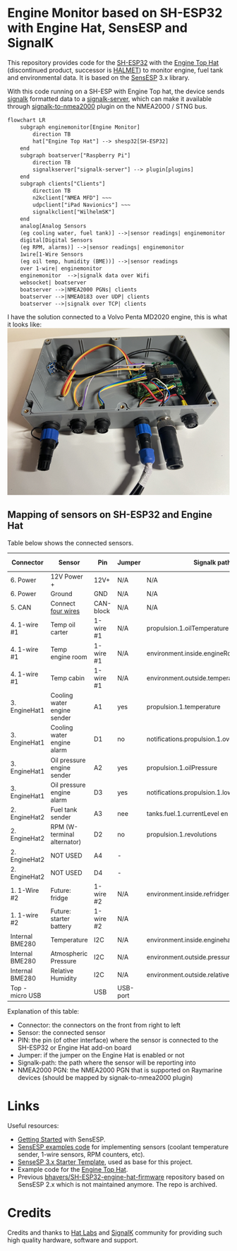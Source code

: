 # Engine Monitor based on SH-ESP32 with Engine Hat, SensESP and SignalK

This repository provides code for the [SH-ESP32](https://docs.hatlabs.fi/sh-esp32/) with the [Engine Top Hat](https://docs.hatlabs.fi/sh-esp32/pages/add-ons/engine-hat/) (discontinued product, successor is [HALMET](https://shop.hatlabs.fi/products/halmet)) to monitor engine, fuel tank and environmental data.
It is based on the [SensESP](https://github.com/SignalK/SensESP/) 3.x library.

With this code running on a SH-ESP with Engine Top hat, the device sends [signalk](https://signalk.org/) formatted data to a [signalk-server](https://github.com/SignalK/signalk-server), which can make it available through [signalk-to-nmea2000](https://github.com/SignalK/signalk-to-nmea2000) plugin on the NMEA2000 / STNG bus.

```mermaid
flowchart LR
    subgraph enginemonitor[Engine Monitor]
        direction TB
        hat["Engine Top Hat"] --> shesp32[SH-ESP32]
    end
    subgraph boatserver["Raspberry Pi"]
        direction TB
        signalkserver["signalk-server"] --> plugin[plugins]
    end
    subgraph clients["Clients"]
        direction TB
        n2kclient["NMEA MFD"] ~~~
        udpclient["iPad Navionics"] ~~~
        signalkclient["WilhelmSK"]
    end
    analog[Analog Sensors
    (eg cooling water, fuel tank)] -->|sensor readings| enginemonitor
    digital[Digital Sensors
    (eg RPM, alarms)] -->|sensor readings| enginemonitor
    1wire[1-Wire Sensors
    (eg oil temp, humidity (BME))] -->|sensor readings
    over 1-wire| enginemonitor
    enginemonitor  -->|signalk data over Wifi
    websocket| boatserver
    boatserver -->|NMEA2000 PGNs| clients
    boatserver -->|NMEA0183 over UDP| clients
    boatserver -->|signalk over TCP| clients
```

I have the solution connected to a Volvo Penta MD2020 engine, this is what it looks like:
![Solution based on SH-ESP32 and Engine Hat](SH-ESP32-engine-hat.png)

## Mapping of sensors on SH-ESP32 and Engine Hat

Table below shows the connected sensors.

| Connector       | Sensor                                                                                  | Pin       | Jumper   | Signalk path                                 | NMEA2000 PGN  |
| --------------- | --------------------------------------------------------------------------------------- | --------- | -------- | -------------------------------------------- | ------------- |
| 6. Power        | 12V Power +                                                                             | 12V+      | N/A      | N/A                                          |               |
| 6. Power        | Ground                                                                                  | GND       | N/A      | N/A                                          |               |
| 5. CAN          | Connect [four wires](http://docs.hatlabs.fi/sh-esp32/pages/tutorials/nmea2000-gateway/) | CAN-block | N/A      | N/A                                          |               |
| 4. 1-wire #1    | Temp oil carter                                                                         | 1-wire #1 | N/A      | propulsion.1.oilTemperature                  | 127489        |
| 4. 1-wire #1    | Temp engine room                                                                        | 1-wire #1 | N/A      | environment.inside.engineRoom.temperature    |               |
| 4. 1-wire #1    | Temp cabin                                                                              | 1-wire #1 | N/A      | environment.outside.temperature              | 130310        |
| 3. EngineHat1   | Cooling water engine sender                                                             | A1        | yes      | propulsion.1.temperature                     | 127489        |
| 3. EngineHat1   | Cooling water engine alarm                                                              | D1        | no       | notifications.propulsion.1.overTemperature   |               |
| 3. EngineHat1   | Oil pressure engine sender                                                              | A2        | yes      | propulsion.1.oilPressure                     | 127489        |
| 3. EngineHat1   | Oil pressure engine alarm                                                               | D3        | yes      | notifications.propulsion.1.lowOilPressure    |               |
| 2. EngineHat2   | Fuel tank sender                                                                        | A3        | nee      | tanks.fuel.1.currentLevel en currentVolume   |               |
| 2. EngineHat2   | RPM (W-terminal alternator)                                                             | D2        | no       | propulsion.1.revolutions                     | 127489,127488 |
| 2. EngineHat2   | NOT USED                                                                                | A4        | -        |                                              |               |
| 2. EngineHat2   | NOT USED                                                                                | D4        | -        |                                              |               |
| 1. 1-Wire #2    | Future: fridge                                                                          | 1-wire #2 | N/A      | environment.inside.refridgerator.temperature | 130312        |
| 1. 1-wire #2    | Future: starter battery                                                                 | 1-wire #2 | N/A      |                                              | 127508        |
| Internal BME280 | Temperature                                                                             | I2C       | N/A      | environment.inside.enginehat.temperature     |               |
| Internal BME280 | Atmospheric Pressure                                                                    | I2C       | N/A      | environment.outside.pressure                 | 130314        |
| Internal BME280 | Relative Humidity                                                                       | I2C       | N/A      | environment.outside.relativeHumidity         | 130313        |
| Top - micro USB |                                                                                         | USB       | USB-port |                                              |               |

Explanation of this table:

- Connector: the connectors on the front from right to left
- Sensor: the connected sensor
- PIN: the pin (of other interface) where the sensor is connected to the SH-ESP32 or Engine Hat add-on board
- Jumper: if the jumper on the Engine Hat is enabled or not
- Signalk-path: the path where the sensor will be reporting into
- NMEA2000 PGN: the NMEA2000 PGN that is supported on Raymarine devices (should be mapped by signak-to-nmea2000 plugin)

# Links

Useful resources:

- [Getting Started](https://signalk.org/SensESP/pages/getting_started/) with SensESP.
- [SensESP examples code](https://github.com/SignalK/SensESP/tree/main/examples) for implementing sensors (coolant temperature sender, 1-wire sensors, RPM counters, etc).
- [SenseSP 3.x Starter Template](https://github.com/SensESP/SensESP-project-template), used as base for this project.
- Example code for the [Engine Top Hat](https://github.com/hatlabs/SH-ESP32-engine-hat-firmware).
- Previous [bhavers/SH-ESP32-engine-hat-firmware](https://github.com/bhavers/SH-ESP32-engine-hat-firmware) repository based on SensESP 2.x which is not maintained anymore. The repo is archived.

# Credits

Credits and thanks to [Hat Labs](https://github.com/hatlabs) and [SignalK](https://signalk.org/) community for providing such high quality hardware, software and support.
